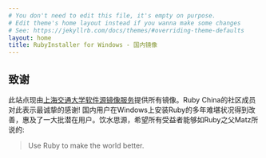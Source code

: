 ```yaml
---
# You don't need to edit this file, it's empty on purpose.
# Edit theme's home layout instead if you wanna make some changes
# See: https://jekyllrb.com/docs/themes/#overriding-theme-defaults
layout: home
title: RubyInstaller for Windows - 国内镜像
---
```


## 致谢

此站点现由[上海交通大学软件源镜像服务](https://mirrors.sjtug.sjtu.edu.cn/)提供所有镜像。Ruby China的社区成员对此表示最诚挚的感谢! 国内用户在Windows上安装Ruby的多年难堪状况得到改善，惠及了一大批潜在用户。饮水思源，希望所有受益者能够如Ruby之父Matz所说的: 

> Use Ruby to make the world better.





